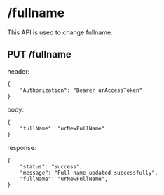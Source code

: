 # /fullname

This API is used to change fullname.

## PUT /fullname
header:
```
{
    "Authorization": "Bearer urAccessToken"
}
```

body:
```
{
    "fullName": "urNewFullName"
}
```

response:
```
{
    "status": "success",
    "message": "Full name updated successfully",
    "fullName": "urNewFullName",
}
```